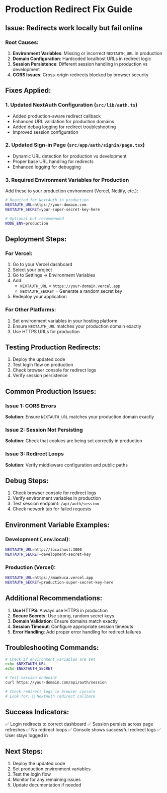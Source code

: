 # Production Redirect Fix Guide

## Issue: Redirects work locally but fail online

### Root Causes:
1. **Environment Variables**: Missing or incorrect `NEXTAUTH_URL` in production
2. **Domain Configuration**: Hardcoded localhost URLs in redirect logic
3. **Session Persistence**: Different session handling in production vs development
4. **CORS Issues**: Cross-origin redirects blocked by browser security

## Fixes Applied:

### 1. Updated NextAuth Configuration (`src/lib/auth.ts`)
- Added production-aware redirect callback
- Enhanced URL validation for production domains
- Added debug logging for redirect troubleshooting
- Improved session configuration

### 2. Updated Sign-in Page (`src/app/auth/signin/page.tsx`)
- Dynamic URL detection for production vs development
- Proper base URL handling for redirects
- Enhanced logging for debugging

### 3. Required Environment Variables for Production

Add these to your production environment (Vercel, Netlify, etc.):

```bash
# Required for NextAuth in production
NEXTAUTH_URL=https://your-domain.com
NEXTAUTH_SECRET=your-super-secret-key-here

# Optional but recommended
NODE_ENV=production
```

## Deployment Steps:

### For Vercel:
1. Go to your Vercel dashboard
2. Select your project
3. Go to Settings → Environment Variables
4. Add:
   - `NEXTAUTH_URL` = `https://your-domain.vercel.app`
   - `NEXTAUTH_SECRET` = Generate a random secret key
5. Redeploy your application

### For Other Platforms:
1. Set environment variables in your hosting platform
2. Ensure `NEXTAUTH_URL` matches your production domain exactly
3. Use HTTPS URLs for production

## Testing Production Redirects:

1. Deploy the updated code
2. Test login flow on production
3. Check browser console for redirect logs
4. Verify session persistence

## Common Production Issues:

### Issue 1: CORS Errors
**Solution**: Ensure `NEXTAUTH_URL` matches your production domain exactly

### Issue 2: Session Not Persisting
**Solution**: Check that cookies are being set correctly in production

### Issue 3: Redirect Loops
**Solution**: Verify middleware configuration and public paths

## Debug Steps:

1. Check browser console for redirect logs
2. Verify environment variables in production
3. Test session endpoint: `/api/auth/session`
4. Check network tab for failed requests

## Environment Variable Examples:

### Development (.env.local):
```bash
NEXTAUTH_URL=http://localhost:3000
NEXTAUTH_SECRET=development-secret-key
```

### Production (Vercel):
```bash
NEXTAUTH_URL=https://mankuca.vercel.app
NEXTAUTH_SECRET=production-super-secret-key-here
```

## Additional Recommendations:

1. **Use HTTPS**: Always use HTTPS in production
2. **Secure Secrets**: Use strong, random secret keys
3. **Domain Validation**: Ensure domains match exactly
4. **Session Timeout**: Configure appropriate session timeouts
5. **Error Handling**: Add proper error handling for redirect failures

## Troubleshooting Commands:

```bash
# Check if environment variables are set
echo $NEXTAUTH_URL
echo $NEXTAUTH_SECRET

# Test session endpoint
curl https://your-domain.com/api/auth/session

# Check redirect logs in browser console
# Look for: 🔀 NextAuth redirect callback
```

## Success Indicators:

✅ Login redirects to correct dashboard
✅ Session persists across page refreshes
✅ No redirect loops
✅ Console shows successful redirect logs
✅ User stays logged in

## Next Steps:

1. Deploy the updated code
2. Set production environment variables
3. Test the login flow
4. Monitor for any remaining issues
5. Update documentation if needed
